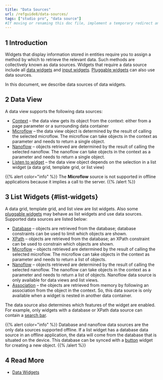 ```yaml
---
title: "Data Sources"
url: /refguide8/data-sources/
tags: ["studio pro", "data source"]
#If moving or renaming this doc file, implement a temporary redirect and let the respective team know they should update the URL in the product. See Mapping to Products for more details.
---
```


## 1 Introduction

Widgets that display information stored in entities require you to assign a method by which to retrieve the relevant data. Such methods are collectively known as data sources. Widgets that require a data source include all [data widgets](/refguide8/data-widgets/) and [input widgets](/refguide8/input-widgets/). [Pluggable widgets](/apidocs-mxsdk/apidocs/pluggable-widgets/) can also use data sources.

In this document, we describe data sources of data widgets. 

## 2 Data View

A data view supports the following data sources:

* [Context](/refguide8/context-source/) – the data view gets its object from the context:  either from a page parameter or a surrounding data container
* [Microflow](/refguide8/microflow-source/) – the data view object is determined by the result of calling the selected microflow. The microflow can take objects in the context as parameter and needs to return a single object.
* [Nanoflow](/refguide8/nanoflow-source/) – objects retrieved are determined by the result of calling the selected nanoflow. The nanoflow can take objects in the context as a parameter and needs to return a single object. 
* [Listen to widget](/refguide8/listen-to-grid-source/) – the data view object depends on the selection in a list widget (a data grid, template grid, or list view)

{{% alert color="info" %}}
The **Microflow** source is not supported in offline applications because it implies a call to the server.
{{% /alert %}}

## 3 List Widgets {#list-widgets}

A data grid, template grid, and list view are list widgets. Also some [pluggable widgets](/apidocs-mxsdk/apidocs/pluggable-widgets/) may behave as list widgets and use data sources. Supported data sources are listed below:

* [Database](/refguide8/database-source/) – objects are retrieved from the database; database constraints can be used to limit which objects are shown. 
* [XPath](/refguide8/xpath-source/) – objects are retrieved from the database; an XPath constraint can be used to constrain which objects are shown.
* [Microflow](/refguide8/microflow-source/) – objects retrieved are determined by the result of calling the selected microflow. The microflow can take objects in the context as parameter and needs to return a list of objects.
* [Nanoflow](/refguide8/nanoflow-source/) – objects retrieved are determined by the result of calling the selected nanoflow. The nanoflow can take objects in the context as a parameter and needs to return a list of objects. Nanoflow data source is only available for data views and list views. 
* [Association](/refguide8/association-source/) – the objects are retrieved from memory by following an association from the object in the context. So, this data source is only available when a widget is nested in another data container. 

The data source also determines which features of the widget are enabled. For example, only widgets with a database or XPath data source can contain a [search bar](/refguide8/search-bar/).

{{% alert color="info" %}}
Database and nanoflow data sources are the only data sources supported offline. If a list widget has a database data source in an offline application, the data will come from the database that is situated on the device. This database can be synced with a [button](/refguide8/button-properties/) widget for creating a new object.
{{% /alert %}}

## 4 Read More

* [Data Widgets](/refguide8/data-widgets/)
